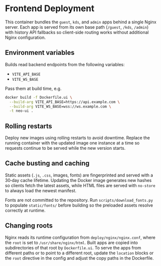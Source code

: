# Frontend Deployment

This container bundles the `guest`, `kds`, and `admin` apps behind a single Nginx
server. Each app is served from its own base path (`/guest`, `/kds`, `/admin`) with
history API fallbacks so client-side routing works without additional Nginx
configuration.

## Environment variables
Builds read backend endpoints from the following variables:

- `VITE_API_BASE`
- `VITE_WS_BASE`

Pass them at build time, e.g.

```bash
docker build -f Dockerfile.ui \
  --build-arg VITE_API_BASE=https://api.example.com \
  --build-arg VITE_WS_BASE=wss://ws.example.com \
  -t neo-ui .
```

## Rolling restarts
Deploy new images using rolling restarts to avoid downtime. Replace the running
container with the updated image one instance at a time so requests continue to
be served while the new version starts.

## Cache busting and caching
Static assets (`.js`, `.css`, images, fonts) are fingerprinted and served with a
30‑day cache lifetime. Updating the Docker image generates new hashes so
clients fetch the latest assets, while HTML files are served with `no-store` to
always load the newest manifest.

Fonts are not committed to the repository. Run `scripts/download_fonts.py` to
populate `static/fonts/` before building so the preloaded assets resolve
correctly at runtime.

## Changing roots
Nginx reads its runtime configuration from `deploy/nginx/nginx.conf`, where the
`root` is set to `/usr/share/nginx/html`. Built apps are copied into
subdirectories of that root by `Dockerfile.ui`. To serve the apps from different
paths or to point to a different root, update the `location` blocks or the
`root` directive in the config and adjust the copy paths in the Dockerfile.

